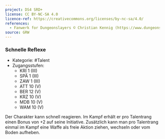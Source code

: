 ```yaml
---
project: DS4 SRD+
license: CC BY-NC-SA 4.0
licence-ref: https://creativecommons.org/licenses/by-nc-sa/4.0/
references: 
  - Fanwerk for Dungeonslayers © Christian Kennig (https://www.dungeonslayers.net/)
source: GRW
---
```


### Schnelle Reflexe

- Kategorie: #Talent
- Zugangsstufen:
  - KRI 1 (III)
  - SPÄ 1 (III)
  - ZAW 1 (III)
  - ATT 10 (V)
  - BER 12 (V)
  - KRZ 10 (V)
  - MDB 10 (V)
  - WAM 10 (V)

Der Charakter kann schnell reagieren. Im Kampf erhält er pro Talentrang einen Bonus von +2 auf seine Initiative. Zusätzlich kann man pro Talentrang einmal im Kampf eine Waffe als freie Aktion ziehen, wechseln oder vom Boden aufheben.

